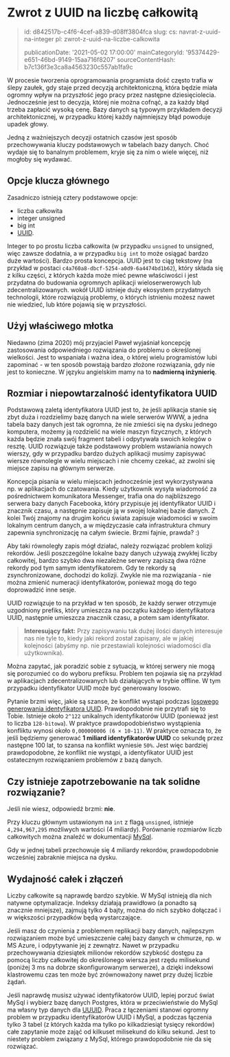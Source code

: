 Zwrot z UUID na liczbę całkowitą
================================

> id: d842517b-c4f6-4cef-a839-d08ff3804fca
> slug:
> 	cs: navrat-z-uuid-na-integer
> 	pl: zwrot-z-uuid-na-liczbe-calkowita
> 
> publicationDate: '2021-05-02 17:00:00'
> mainCategoryId: '95374429-e651-46bd-9149-15aa716f8207'
> sourceContentHash: b7c136f3e3ca8a4563230c557ab1fa9c

W procesie tworzenia oprogramowania programista dość często trafia w ślepy zaułek, gdy staje przed decyzją architektoniczną, która będzie miała ogromny wpływ na przyszłość jego pracy przez następne dziesięciolecia. Jednocześnie jest to decyzja, której nie można cofnąć, a za każdy błąd trzeba zapłacić wysoką cenę. Bazy danych są typowym przykładem decyzji architektonicznej, w przypadku której każdy najmniejszy błąd powoduje upadek głowy.

Jedną z ważniejszych decyzji ostatnich czasów jest sposób przechowywania kluczy podstawowych w tabelach bazy danych. Choć wydaje się to banalnym problemem, kryje się za nim o wiele więcej, niż mogłoby się wydawać.

Opcje klucza głównego
-------------------------

Zasadniczo istnieją cztery podstawowe opcje:

- liczba całkowita
- integer unsigned
- big int
- <a href="/uuid-performance">UUID</a>.

Integer to po prostu liczba całkowita (w przypadku `unsigned` to unsigned, więc zawsze dodatnia, a w przypadku `big int` to może osiągać bardzo duże wartości). Bardzo prosta koncepcja. UUID jest to ciąg tekstowy (na przykład w postaci `c4a760a8-dbcf-5254-a0d9-6a4474bd1b62`), który składa się z kilku części, z których każda może mieć pewne właściwości i jest przydatna do budowania ogromnych aplikacji wieloserwerowych lub zdecentralizowanych. wokół UUID istnieje duży ekosystem przydatnych technologii, które rozwiązują problemy, o których istnieniu możesz nawet nie wiedzieć, lub które pojawią się w przyszłości.

Użyj właściwego młotka
-------------------------

Niedawno (zima 2020) mój przyjaciel Paweł wyjaśniał koncepcję zastosowania odpowiedniego rozwiązania do problemu o określonej wielkości. Jest to wspaniała i ważna idea, o której wielu programistów lubi zapominać - w ten sposób powstają bardzo złożone rozwiązania, gdy nie jest to konieczne. W języku angielskim mamy na to **nadmierną inżynierię**.

Rozmiar i niepowtarzalność identyfikatora UUID
--------------------------

Podstawową zaletą identyfikatora UUID jest to, że jeśli aplikacja stanie się zbyt duża i rozdzielimy bazę danych na wiele serwerów WWW, a jedna tabela bazy danych jest tak ogromna, że nie zmieści się na dysku jednego komputera, możemy ją rozdzielić na wiele maszyn fizycznych, z których każda będzie znała swój fragment tabeli i odpytywała swoich kolegów o resztę. UUID rozwiązuje także podstawowy problem wstawiania nowych wierszy, gdy w przypadku bardzo dużych aplikacji musimy zapisywać wiersze równolegle w wielu miejscach i nie chcemy czekać, aż zwolni się miejsce zapisu na głównym serwerze.

Koncepcja pisania w wielu miejscach jednocześnie jest wykorzystywana np. w aplikacjach do czatowania. Kiedy użytkownik wysyła wiadomość za pośrednictwem komunikatora Messenger, trafia ona do najbliższego serwera bazy danych Facebooka, który przypisuje jej identyfikator UUID i znacznik czasu, a następnie zapisuje ją w swojej lokalnej bazie danych. Z kolei Twój znajomy na drugim końcu świata zapisuje wiadomości w swoim lokalnym centrum danych, a w międzyczasie cała infrastruktura chmury zapewnia synchronizację na całym świecie. Brzmi fajnie, prawda? :)

Aby taki równoległy zapis mógł działać, należy rozwiązać problem kolizji rekordów. Jeśli poszczególne lokalne bazy danych używają zwykłej liczby całkowitej, bardzo szybko dwa niezależne serwery zapiszą dwa różne rekordy pod tym samym identyfikatorem. Gdy te rekordy są zsynchronizowane, dochodzi do kolizji. Zwykle nie ma rozwiązania - nie można zmienić numeracji identyfikatorów, ponieważ mogą do tego doprowadzić inne sesje.

UUID rozwiązuje to na przykład w ten sposób, że każdy serwer otrzymuje uzgodniony prefiks, który umieszcza na początku każdego identyfikatora UUID, następnie umieszcza znacznik czasu, a potem sam identyfikator.

> **Interesujący fakt:** Przy zapisywaniu tak dużej ilości danych interesuje nas nie tyle to, kiedy jaki rekord został zapisany, ale w jakiej kolejności (abyśmy np. nie przestawiali kolejności wiadomości dla użytkownika).

Można zapytać, jak poradzić sobie z sytuacją, w której serwery nie mogą się porozumieć co do wyboru prefiksu. Problem ten pojawia się na przykład w aplikacjach zdecentralizowanych lub działających w trybie offline. W tym przypadku identyfikator UUID może być generowany losowo.

Pytanie brzmi więc, jakie są szanse, że konflikt wystąpi podczas <a href="https://stackoverflow.com/questions/1155008/how-unique-is-uuid">losowego generowania identyfikatora UUID</a>. Prawdopodobnie nie przytrafi się to Tobie. Istnieje około `2^122` unikalnych identyfikatorów UUID (ponieważ jest to liczba `128-bitowa`). W praktyce prawdopodobieństwo wystąpienia konfliktu wynosi około `0,000000006 (6 × 10-11)`. W praktyce oznacza to, że jeśli będziemy generować **1 miliard identyfikatorów UUID** co sekundę przez następne 100 lat, to szansa na konflikt wyniesie `50%`. Jest więc bardziej prawdopodobne, że konflikt nie wystąpi, a identyfikator UUID jest ostatecznym rozwiązaniem problemów z bazą danych.

Czy istnieje zapotrzebowanie na tak solidne rozwiązanie?
-------------------------------

Jeśli nie wiesz, odpowiedź brzmi: **nie**.

Przy kluczu głównym ustawionym na `int` z flagą `unsigned`, istnieje `4,294,967,295` możliwych wartości (4 miliardy). Porównanie rozmiarów liczb całkowitych można znaleźć w dokumentacji <a href="https://dev.mysql.com/doc/refman/8.0/en/integer-types.html">MySql</a>.

Gdy w jednej tabeli przechowuje się 4 miliardy rekordów, prawdopodobnie wcześniej zabraknie miejsca na dysku.

Wydajność całek i złączeń
----------------------

Liczby całkowite są naprawdę bardzo szybkie. W MySql istnieją dla nich natywne optymalizacje. Indeksy działają prawidłowo (a ponadto są znacznie mniejsze), zajmują tylko 4 bajty, można do nich szybko dołączać i w większości przypadków będą wystarczające.

Jeśli masz do czynienia z problemem replikacji bazy danych, najlepszym rozwiązaniem może być umieszczenie całej bazy danych w chmurze, np. w MS Azure, i odpytywanie jej z zewnątrz. Nawet w przypadku przechowywania dziesiątek milionów rekordów szybkość dostępu za pomocą liczby całkowitej do określonego wiersza jest rzędu milisekund (poniżej 3 ms na dobrze skonfigurowanym serwerze), a dzięki indeksowi klastrowemu czas ten może być zrównoważony nawet przy dużej liczbie żądań.

Jeśli naprawdę musisz używać identyfikatorów UUID, lepiej porzuć świat MySql i wybierz bazę danych Postgres, która w przeciwieństwie do MySql ma własny typ danych dla <a href="https://www.postgresql.org/docs/9.1/datatype-uuid.html">UUUID</a>. Praca z łączeniami stanowi ogromny problem w przypadku identyfikatorów UUID i MySql, a podczas łączenia tylko 3 tabel (z których każda ma tylko po kilkadziesiąt tysięcy rekordów) całe zapytanie może zająć od kilkuset milisekund do kilku sekund. Jest to niestety problem związany z MySql, którego prawdopodobnie nie da się rozwiązać.
